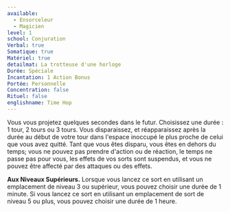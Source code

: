 ```yaml
---
available:
  - Ensorceleur
  - Magicien
level: 1
school: Conjuration
Verbal: true
Somatique: true
Matériel: true
detailmat: La trotteuse d'une horloge
Durée: Spéciale
Incantation: 1 Action Bonus
Portée: Personnelle
Concentration: false
Rituel: false
englishname: Time Hop
---
```

Vous vous projetez quelques secondes dans le futur. Choisissez une durée : 1 tour, 2 tours ou 3 tours. Vous disparaissez, et réapparaissez après la durée au début de votre tour dans l'espace inoccupé le plus proche de celui que vous avez quitté. Tant que vous êtes disparu, vous êtes en dehors du temps; vous ne pouvez pas prendre d'action ou de réaction, le temps ne passe pas pour vous, les effets de vos sorts sont suspendus, et vous ne pouvez être affecté par des attaques ou des effets.

__Aux Niveaux Supérieurs.__ Lorsque vous lancez ce sort en utilisant un emplacement de niveau 3 ou supérieur, vous pouvez choisir une durée de 1 minute. Si vous lancez ce sort en utilisant un emplacement de sort de niveau 5 ou plus, vous pouvez choisir une durée de 1 heure.
